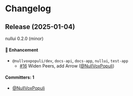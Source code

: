 # Changelog

## Release (2025-01-04)

nullui 0.2.0 (minor)

#### :rocket: Enhancement
* `@nullvoxpopuli/dev`, `docs-api`, `docs-app`, `nullui`, `test-app`
  * [#16](https://github.com/universal-ember/preem/pull/16) Widen Peers, add Arrow ([@NullVoxPopuli](https://github.com/NullVoxPopuli))

#### Committers: 1
- [@NullVoxPopuli](https://github.com/NullVoxPopuli)
